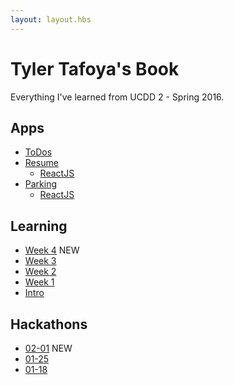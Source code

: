 ```yaml
---
layout: layout.hbs
---
```


# Tyler Tafoya's Book

Everything I've learned from UCDD 2 - Spring 2016.

## Apps
* [ToDos](apps/todos/)
* [Resume](apps/resume/)
  * [ReactJS](apps/resume/react)
* [Parking](apps/parking/)
  * [ReactJS](apps/parking/react)

## Learning
* [Week 4](learning/week4) <span class="chip red">NEW</span>
* [Week 3](learning/week3)
* [Week 2](learning/week2)
* [Week 1](learning/week1)
* [Intro](learning/intro)

## Hackathons
* [02-01](hackathons/02-01) <span class="chip red">NEW</span>
* [01-25](hackathons/01-25)
* [01-18](hackathons/01-18)
